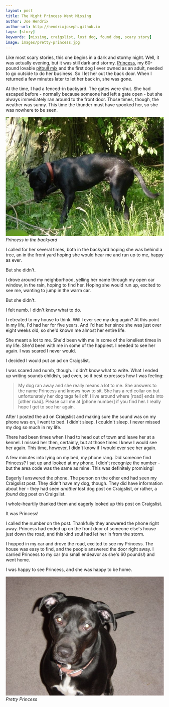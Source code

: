 ```yaml
---
layout: post
title: The Night Princess Went Missing
author: Joe Hendrix
author-url: http://hendrixjoseph.github.io
tags: [story]
keywords: [missing, craigslist, lost dog, found dog, scary story]
image: images/pretty-princess.jpg
---
```


Like most scary stories, this one begins in a dark and stormy night. Well, it was actually evening, but it was still dark and stormy. [Princess](http://www.puppy-snuggles.com/blog/puppy-profile-princess/), my 60-pound lovable [pitbull mix](http://www.puppy-snuggles.com/blog/the-four-most-common-pit-bull-dog-breeds/) and the first dog I ever owned as an adult, needed to go outside to do her business. So I let her out the back door. When I returned a few minutes later to let her back in, she was gone.

At the time, I had a fenced-in backyard. The gates were shut. She had escaped before - normally because someone had left a gate open - but she always immediately ran around to the front door. Those times, though, the weather was sunny. This time the thunder must have spooked her, so she was nowhere to be seen.

![Princess in the backyard](/images/princess-backyard.jpg)
*Princess in the backyard*

I called for her several times, both in the backyard hoping she was behind a tree, an in the front yard hoping she would hear me and run up to me, happy as ever.

But she didn't.

I drove around my neighborhood, yelling her name through my open car window, in the rain, hoping to find her. Hoping she would run up, excited to see me, wanting to jump in the warm car.

But she didn't.

I felt numb. I didn't know what to do.

I retreated to my house to think. Will I ever see my dog again? At this point in my life, I'd had her for five years. And I'd had her since she was just over eight weeks old, so she'd known me almost her entire life.

She meant a lot to me. She'd been with me in some of the loneliest times in my life. She'd been with me in some of the happiest. I needed to see her again. I was scared I never would.

I decided I would put an ad on Craigslist.

I was scared and numb, though. I didn't know what to write. What I ended up writing sounds childish, sad even, so it best expresses how I was feeling:

> My dog ran away and she really means a lot to me. She answers to the name Princess and knows how to sit. She has a red collar on but unfortunately her dog tags fell off. I live around where [road] ends into [other road]. Please call me at [phone number] if you find her. I really hope I get to see her again.

After I posted the ad on Craigslist and making sure the sound was on my phone was on, I went to bed. I didn't sleep. I couldn't sleep. I never missed my dog so much in my life.

There had been times when I had to head out of town and leave her at a kennel. I missed her then, certainly, but at those times I knew I would see her again. This time, however, I didn't know if I would ever see her again.

A few minutes into lying on my bed, my phone rang. Did someone find Princess? I sat up and looked at my phone. I didn't recognize the number - but the area code was the same as mine. This was definitely promising!

Eagerly I answered the phone. The person on the other end had seen my Craigslist post. They didn't have my dog, though. They did have information about her - they had seen *another* lost dog post on Craigslist, or rather, a *found* dog post on Craigslist.

I whole-heartily thanked them and eagerly looked up this post on Craigslist.

It was Princess!

I called the number on the post. Thankfully they answered the phone right away. Princess had ended up on the front door of someone else's house just down the road, and this kind soul had let her in from the storm.

I hopped in my car and drove the road, excited to see my Princess. The house was easy to find, and the people answered the door right away. I carried Princess to my car (no small endeavor as she's 60 pounds!) and went home.

I was happy to see Princess, and she was happy to be home.

![Pretty Princess](/images/pretty-princess.jpg)
*Pretty Princess*
